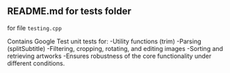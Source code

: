 ## README.md for tests folder

for file
`testing.cpp`

Contains Google Test unit tests for:
-Utility functions (trim)
-Parsing (splitSubtitle)
-Filtering, cropping, rotating, and editing images
-Sorting and retrieving artworks
-Ensures robustness of the core functionality under different conditions.


